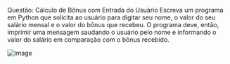 Questão: Cálculo de Bônus com Entrada do Usuário
Escreva um programa em Python que solicita ao usuário para digitar seu nome, o valor do seu salário mensal e o valor do bônus que recebeu.
O programa deve, então, imprimir uma mensagem saudando o usuário pelo nome e informando o valor do salário em comparação com o bônus recebido.


![image](https://github.com/gabrielbergamaschi/aula01_bootcamp/assets/145363316/7e5c2241-9ea8-4198-81eb-691e916d9a8b)
